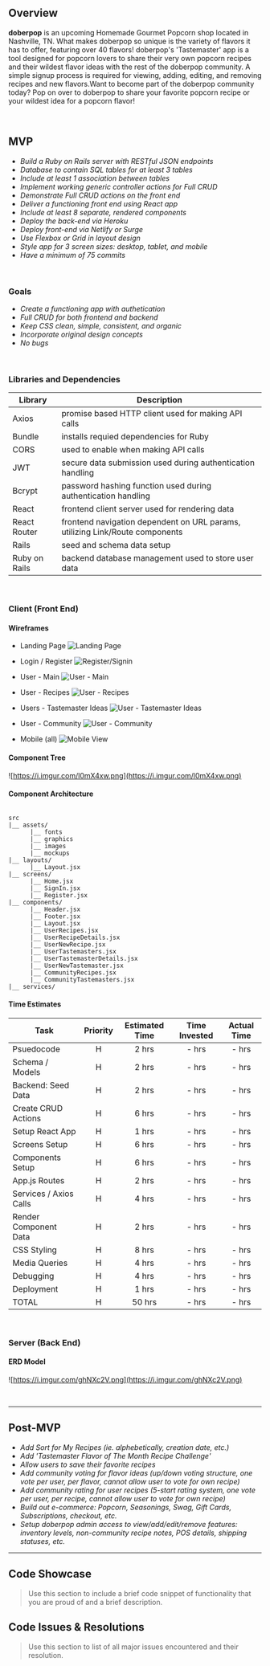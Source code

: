## Overview

**doberpop** is an upcoming Homemade Gourmet Popcorn shop located in Nashville, TN. What makes doberpop so unique is the variety of flavors it has to offer, featuring over 40 flavors! doberpop's 'Tastemaster' app is a tool designed for popcorn lovers to share their very own popcorn recipes and their wildest flavor ideas with the rest of the doberpop community. A simple signup process is required for viewing, adding, editing, and removing recipes and new flavors.Want to become part of the doberpop community today? Pop on over to doberpop to share your favorite popcorn recipe or your wildest idea for a popcorn flavor! 


<br>

## MVP

- _Build a Ruby on Rails server with RESTful JSON endpoints_
- _Database to contain SQL tables for at least 3 tables_
- _Include at least 1 association between tables_
- _Implement working generic controller actions for Full CRUD_
- _Demonstrate Full CRUD actions on the front end_
- _Deliver a functioning front end using React app_
- _Include at least 8 separate, rendered components_
- _Deploy the back-end via Heroku_
- _Deploy front-end via Netlify or Surge_
- _Use Flexbox or Grid in layout design_
- _Style app for 3 screen sizes: desktop, tablet, and mobile_
- _Have a minimum of 75 commits_

<br>

### Goals

- _Create a functioning app with authetication_
- _Full CRUD for both frontend and backend_
- _Keep CSS clean, simple, consistent, and organic_
- _Incorporate original design concepts_
- _No bugs_

<br>

### Libraries and Dependencies

|      Library      | Description                                                                  |
| ----------------- | ---------------------------------------------------------------------------- |
|       Axios       | promise based HTTP client used for making API calls                          |
|      Bundle       | installs requied dependencies for Ruby                                       |
|       CORS        | used to enable when making API calls                                         |
|       JWT         | secure data submission used during authentication handling                   |
|      Bcrypt       | password hashing function used during authentication handling                |
|       React       | frontend client server used for rendering data                               |
|   React Router    | frontend navigation dependent on URL params, utilizing Link/Route components |
|       Rails       | seed and schema data setup                                                   |
|   Ruby on Rails   | backend database management used to store user data                          |


<br>

### Client (Front End)

#### Wireframes
- Landing Page
![Landing Page](https://i.imgur.com/454UcjD.png)

- Login / Register
![Register/Signin](https://i.imgur.com/uYamyuA.png)

- User - Main
![User - Main](https://i.imgur.com/5pgZd91.png)

- User - Recipes
![User - Recipes](https://i.imgur.com/thEU042.png)

- Users - Tastemaster Ideas
![User - Tastemaster Ideas](https://i.imgur.com/4t8fPVk.png)

- User - Community
![User - Community](https://i.imgur.com/vWIRG8j.png)

- Mobile (all)
![Mobile View](https://i.imgur.com/gBe83jH.png)


#### Component Tree

![https://i.imgur.com/l0mX4xw.png](https://i.imgur.com/l0mX4xw.png)


#### Component Architecture


``` structure

src
|__ assets/
      |__ fonts
      |__ graphics
      |__ images
      |__ mockups
|__ layouts/
      |__ Layout.jsx
|__ screens/
      |__ Home.jsx
      |__ SignIn.jsx
      |__ Register.jsx
|__ components/
      |__ Header.jsx
      |__ Footer.jsx
      |__ Layout.jsx
      |__ UserRecipes.jsx
      |__ UserRecipeDetails.jsx
      |__ UserNewRecipe.jsx
      |__ UserTastemasters.jsx
      |__ UserTastemasterDetails.jsx
      |__ UserNewTastemaster.jsx
      |__ CommunityRecipes.jsx
      |__ CommunityTastemasters.jsx
|__ services/

```

#### Time Estimates


| Task                     |  Priority | Estimated Time | Time Invested | Actual Time |
| ------------------------ | :-------: | :------------: | :-----------: | :---------: |
| Psuedocode               |     H     |     2 hrs      |     - hrs     |    - hrs    |
| Schema / Models          |     H     |     2 hrs      |     - hrs     |    - hrs    |
| Backend: Seed Data       |     H     |     2 hrs      |     - hrs     |    - hrs    |
| Create CRUD Actions      |     H     |     6 hrs      |     - hrs     |    - hrs    |
| Setup React App          |     H     |     1 hrs      |     - hrs     |    - hrs    |
| Screens Setup            |     H     |     6 hrs      |     - hrs     |    - hrs    |
| Components Setup         |     H     |     6 hrs      |     - hrs     |    - hrs    |
| App.js Routes            |     H     |     2 hrs      |     - hrs     |    - hrs    |
| Services / Axios Calls   |     H     |     4 hrs      |     - hrs     |    - hrs    |
| Render Component Data    |     H     |     2 hrs      |     - hrs     |    - hrs    |
| CSS Styling              |     H     |     8 hrs      |     - hrs     |    - hrs    |
| Media Queries            |     H     |     4 hrs      |     - hrs     |    - hrs    |
| Debugging                |     H     |     4 hrs      |     - hrs     |    - hrs    |
| Deployment               |     H     |     1 hrs      |     - hrs     |    - hrs    |
| TOTAL                    |     H     |    50 hrs      |     - hrs     |    - hrs    |


<br>

### Server (Back End)

#### ERD Model

![https://i.imgur.com/ghNXc2V.png](https://i.imgur.com/ghNXc2V.png)


<br>

***

## Post-MVP

- _Add Sort for My Recipes (ie. alphebetically, creation date, etc.)_
- _Add 'Tastemaster Flavor of The Month Recipe Challenge'_
- _Allow users to save their favorite recipes_
- _Add community voting for flavor ideas (up/down voting structure, one vote per user, per flavor, cannot allow user to vote for own recipe)_
- _Add community rating for user recipes (5-start rating system, one vote per user, per recipe, cannot allow user to vote for own recipe)_
- _Build out e-commerce: Popcorn, Seasonings, Swag, Gift Cards, Subscriptions, checkout, etc._
- _Setup doberpop admin access to view/add/edit/remove features: inventory levels, non-community recipe notes, POS details, shipping statuses, etc._



***

## Code Showcase

> Use this section to include a brief code snippet of functionality that you are proud of and a brief description.

## Code Issues & Resolutions

> Use this section to list of all major issues encountered and their resolution.
